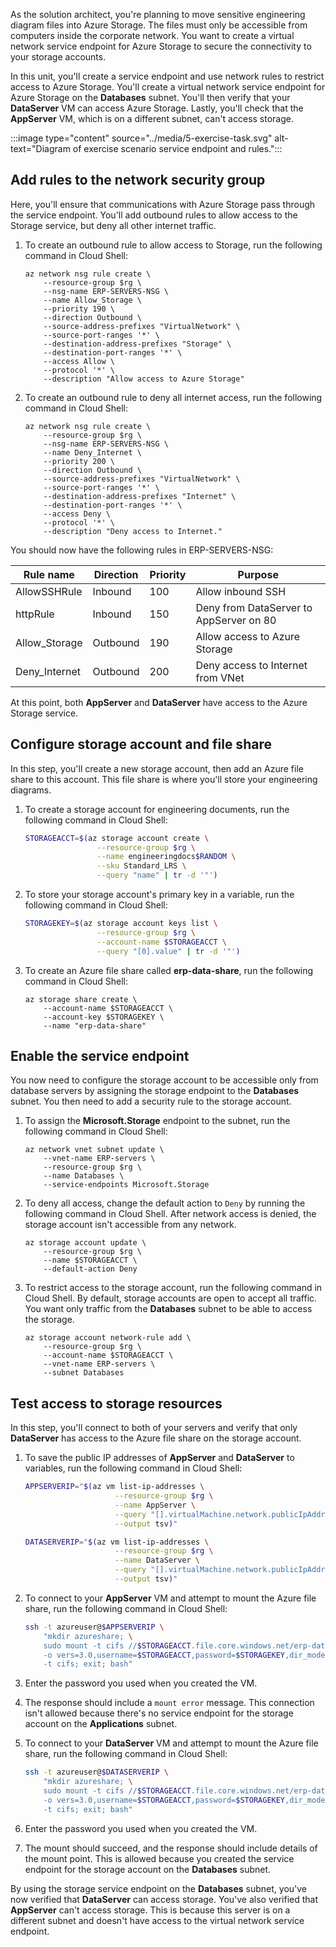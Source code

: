 As the solution architect, you're planning to move sensitive engineering diagram files into Azure Storage. The files must only be accessible from computers inside the corporate network. You want to create a virtual network service endpoint for Azure Storage to secure the connectivity to your storage accounts.

In this unit, you'll create a service endpoint and use network rules to restrict access to Azure Storage. You'll create a virtual network service endpoint for Azure Storage on the **Databases** subnet. You'll then verify that your **DataServer** VM can access Azure Storage. Lastly, you'll check that the **AppServer** VM, which is on a different subnet, can't access storage.

:::image type="content" source="../media/5-exercise-task.svg" alt-text="Diagram of exercise scenario service endpoint and rules.":::

## Add rules to the network security group

Here, you'll ensure that communications with Azure Storage pass through the service endpoint. You'll add outbound rules to allow access to the Storage service, but deny all other internet traffic.

1. To create an outbound rule to allow access to Storage, run the following command in Cloud Shell:

    ```azurecli
    az network nsg rule create \
        --resource-group $rg \
        --nsg-name ERP-SERVERS-NSG \
        --name Allow_Storage \
        --priority 190 \
        --direction Outbound \
        --source-address-prefixes "VirtualNetwork" \
        --source-port-ranges '*' \
        --destination-address-prefixes "Storage" \
        --destination-port-ranges '*' \
        --access Allow \
        --protocol '*' \
        --description "Allow access to Azure Storage"
    ```

1. To create an outbound rule to deny all internet access, run the following command in Cloud Shell:

    ```azurecli
    az network nsg rule create \
        --resource-group $rg \
        --nsg-name ERP-SERVERS-NSG \
        --name Deny_Internet \
        --priority 200 \
        --direction Outbound \
        --source-address-prefixes "VirtualNetwork" \
        --source-port-ranges '*' \
        --destination-address-prefixes "Internet" \
        --destination-port-ranges '*' \
        --access Deny \
        --protocol '*' \
        --description "Deny access to Internet."
    ```

You should now have the following rules in ERP-SERVERS-NSG:

| Rule name     | Direction | Priority | Purpose                                 |
|---------------|-----------|----------|-----------------------------------------|
| AllowSSHRule  | Inbound   | 100      | Allow inbound SSH                       |
| httpRule      | Inbound   | 150      | Deny from DataServer to AppServer on 80 |
| Allow_Storage | Outbound  | 190      | Allow access to Azure Storage           |
| Deny_Internet | Outbound  | 200      | Deny access to Internet from VNet       |

At this point, both **AppServer** and **DataServer** have access to the Azure Storage service.

## Configure storage account and file share

In this step, you'll create a new storage account, then add an Azure file share to this account. This file share is where you'll store your engineering diagrams.

1. To create a storage account for engineering documents, run the following command in Cloud Shell:

    ```bash
    STORAGEACCT=$(az storage account create \
                    --resource-group $rg \
                    --name engineeringdocs$RANDOM \
                    --sku Standard_LRS \
                    --query "name" | tr -d '"')
    ```

1. To store your storage account's primary key in a variable, run the following command in Cloud Shell:

    ```bash
    STORAGEKEY=$(az storage account keys list \
                    --resource-group $rg \
                    --account-name $STORAGEACCT \
                    --query "[0].value" | tr -d '"')
    ```

1. To create an Azure file share called **erp-data-share**, run the following command in Cloud Shell:

    ```azurecli
    az storage share create \
        --account-name $STORAGEACCT \
        --account-key $STORAGEKEY \
        --name "erp-data-share"
    ```

## Enable the service endpoint

You now need to configure the storage account to be accessible only from database servers by assigning the storage endpoint to the **Databases** subnet. You then need to add a security rule to the storage account.

1. To assign the **Microsoft.Storage** endpoint to the subnet, run the following command in Cloud Shell:

    ```azurecli
    az network vnet subnet update \
        --vnet-name ERP-servers \
        --resource-group $rg \
        --name Databases \
        --service-endpoints Microsoft.Storage
    ```

1. To deny all access, change the default action to `Deny` by running the following command in Cloud Shell. After network access is denied, the storage account isn't accessible from any network.

    ```azurecli
    az storage account update \
        --resource-group $rg \
        --name $STORAGEACCT \
        --default-action Deny
    ```

1. To restrict access to the storage account, run the following command in Cloud Shell. By default, storage accounts are open to accept all traffic. You want only traffic from the **Databases** subnet to be able to access the storage.

    ```azurecli
    az storage account network-rule add \
        --resource-group $rg \
        --account-name $STORAGEACCT \
        --vnet-name ERP-servers \
        --subnet Databases
    ```

## Test access to storage resources

In this step, you'll connect to both of your servers and verify that only **DataServer** has access to the Azure file share on the storage account.

1. To save the public IP addresses of **AppServer** and **DataServer** to variables, run the following command in Cloud Shell:

    ```bash
    APPSERVERIP="$(az vm list-ip-addresses \
                        --resource-group $rg \
                        --name AppServer \
                        --query "[].virtualMachine.network.publicIpAddresses[*].ipAddress" \
                        --output tsv)"

    DATASERVERIP="$(az vm list-ip-addresses \
                        --resource-group $rg \
                        --name DataServer \
                        --query "[].virtualMachine.network.publicIpAddresses[*].ipAddress" \
                        --output tsv)"
    ```

1. To connect to your **AppServer** VM and attempt to mount the Azure file share, run the following command in Cloud Shell:

    ```bash
    ssh -t azureuser@$APPSERVERIP \
        "mkdir azureshare; \
        sudo mount -t cifs //$STORAGEACCT.file.core.windows.net/erp-data-share azureshare \
        -o vers=3.0,username=$STORAGEACCT,password=$STORAGEKEY,dir_mode=0777,file_mode=0777,sec=ntlmssp; findmnt \
        -t cifs; exit; bash"
    ```

1. Enter the password you used when you created the VM.

1. The response should include a `mount error` message. This connection isn't allowed because there's no service endpoint for the storage account on the **Applications** subnet.

1. To connect to your **DataServer** VM and attempt to mount the Azure file share, run the following command in Cloud Shell:

    ```bash
    ssh -t azureuser@$DATASERVERIP \
        "mkdir azureshare; \
        sudo mount -t cifs //$STORAGEACCT.file.core.windows.net/erp-data-share azureshare \
        -o vers=3.0,username=$STORAGEACCT,password=$STORAGEKEY,dir_mode=0777,file_mode=0777,sec=ntlmssp;findmnt \
        -t cifs; exit; bash"
    ```

1. Enter the password you used when you created the VM.

1. The mount should succeed, and the response should include details of the mount point. This is allowed because you created the service endpoint for the storage account on the **Databases** subnet.

By using the storage service endpoint on the **Databases** subnet, you've now verified that **DataServer** can access storage. You've also verified that **AppServer** can't access storage. This is because this server is on a different subnet and doesn't have access to the virtual network service endpoint.
